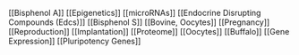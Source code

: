 [[Bisphenol A]]
[[Epigenetics]]
[[microRNAs]]
[[Endocrine Disrupting Compounds (Edcs)]]
[[Bisphenol S]]
[[Bovine, Oocytes]]
[[Pregnancy]]
[[Reproduction]]
[[Implantation]]
[[Proteome]]
[[Oocytes]]
[[Buffalo]]
[[Gene Expression]]
[[Pluripotency Genes]]

